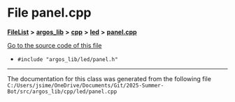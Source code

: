 

# File panel.cpp



[**FileList**](files.md) **>** [**argos\_lib**](dir_f9cbf5730473812e84551a5945ef39f8.md) **>** [**cpp**](dir_cf4b00708d9639a2579b4441eb30ca52.md) **>** [**led**](dir_42b5fa11a77a8b77390e65f20483b7fe.md) **>** [**panel.cpp**](panel_8cpp.md)

[Go to the source code of this file](panel_8cpp_source.md)



* `#include "argos_lib/led/panel.h"`


































































------------------------------
The documentation for this class was generated from the following file `C:/Users/jsime/OneDrive/Documents/Git/2025-Summer-Bot/src/argos_lib/cpp/led/panel.cpp`

